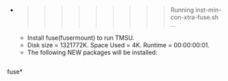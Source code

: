 * >>>>>>>>> Running inst-min-con-xtra-fuse.sh ...
  * Install fuse(fusermount) to run TMSU.
  * Disk size = 1321772K. Space Used = 4K. Runtime = 00:00:00:01.
  * The following NEW packages will be installed:
  ```bash
fuse*
  ```
